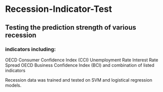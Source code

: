 # Recession-Indicator-Test
## Testing the prediction strength of various recession 

### indicators including:
  OECD Consumer Confidence Index (CCI)
  Unemployment Rate
  Interest Rate Spread
  OECD Business Confidence Index (BCI)
  and combination of listed indicators

Recession data was trained and tested on SVM and logistical regression models.
